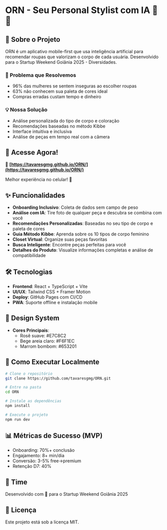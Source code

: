# ORN - Seu Personal Stylist com IA 👗✨

## 🚀 Sobre o Projeto

ORN é um aplicativo mobile-first que usa inteligência artificial para recomendar roupas que valorizam o corpo de cada usuária. Desenvolvido para o Startup Weekend Goiânia 2025 - Diversidades.

### 🎯 Problema que Resolvemos
- 96% das mulheres se sentem inseguras ao escolher roupas
- 63% não conhecem sua paleta de cores ideal
- Compras erradas custam tempo e dinheiro

### 💡 Nossa Solução
- Análise personalizada do tipo de corpo e coloração
- Recomendações baseadas no método Kibbe
- Interface intuitiva e inclusiva
- Análise de peças em tempo real com a câmera

## 📱 Acesse Agora!

🔗 **[https://tavaresgmg.github.io/ORN/](https://tavaresgmg.github.io/ORN/)**

Melhor experiência no celular! 📱

## ✨ Funcionalidades

- **Onboarding Inclusivo**: Coleta de dados sem campo de peso
- **Análise com IA**: Tire foto de qualquer peça e descubra se combina com você
- **Recomendações Personalizadas**: Baseadas no seu tipo de corpo e paleta de cores
- **Guia Método Kibbe**: Aprenda sobre os 10 tipos de corpo feminino
- **Closet Virtual**: Organize suas peças favoritas
- **Busca Inteligente**: Encontre peças perfeitas para você
- **Detalhes do Produto**: Visualize informações completas e análise de compatibilidade

## 🛠️ Tecnologias

- **Frontend**: React + TypeScript + Vite
- **UI/UX**: Tailwind CSS + Framer Motion
- **Deploy**: GitHub Pages com CI/CD
- **PWA**: Suporte offline e instalação mobile

## 🎨 Design System

- **Cores Principais**:
  - Rosê suave: #E7C8C2
  - Bege areia claro: #F6F1EC
  - Marrom bombom: #653201

## 🚀 Como Executar Localmente

```bash
# Clone o repositório
git clone https://github.com/tavaresgmg/ORN.git

# Entre na pasta
cd ORN

# Instale as dependências
npm install

# Execute o projeto
npm run dev
```

## 📊 Métricas de Sucesso (MVP)

- Onboarding: 70%+ conclusão
- Engajamento: 8+ min/dia
- Conversão: 3-5% free→premium
- Retenção D7: 40%

## 🤝 Time

Desenvolvido com 💜 para o Startup Weekend Goiânia 2025

## 📄 Licença

Este projeto está sob a licença MIT.
